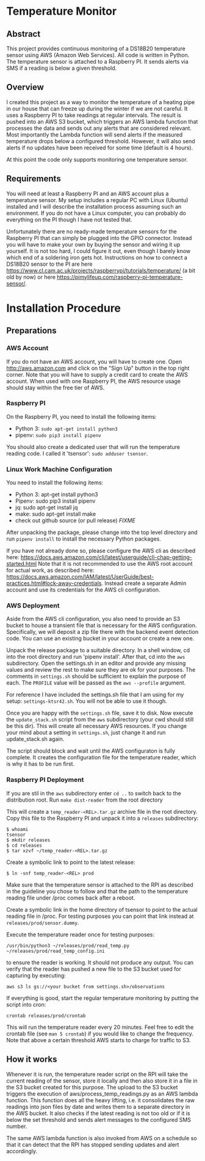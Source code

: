 # Temperature Monitor

## Abstract

This project provides continuous monitoring of a DS18B20 temperature
sensor using AWS (Amazon Web Services). All code is written in
Python. The temperature sensor is attached to a Raspberry PI. It sends
alerts via SMS if a reading is below a given threshold.

## Overview

I created this project as a way to monitor the temperature of a
heating pipe in our house that can freeze up during the winter if we
are not careful. It uses a Raspberry PI to take readings at regular
intervals. The result is pushed into an AWS S3 bucket, which triggers
an AWS lambda function that processes the data and sends out any
alerts that are considered relevant. Most importantly the Lambda
function will send alerts if the measured temperature drops below a
configured threshold. However, it will also send alerts if no updates
have been received for some time (default is 4 hours).

At this point the code only supports monitoring one temperature
sensor.

## Requirements
 
You will need at least a Raspberry PI and an AWS account plus a
temperature sensor. My setup includes a regular PC with Linux (Ubuntu)
installed and I will describe the installation process assuming such
an environment. If you do not have a Linux computer, you can probably
do everything on the PI though I have not tested that.

Unfortunately there are no ready-made temperature sensors for the
Raspberry PI that can simply be plugged into the GPIO
connector. Instead you will have to make your own by buying the sensor
and wiring it up yourself. It is not too hard, I could figure it out,
even though I barely know which end of a soldering iron gets
hot. Instructions on how to connect a DS18B20 sensor to the PI are
here
https://www.cl.cam.ac.uk/projects/raspberrypi/tutorials/temperature/
(a bit old by now) or here
https://pimylifeup.com/raspberry-pi-temperature-sensor/.

# Installation Procedure

## Preparations 

### AWS Account

If you do not have an AWS account, you will have to create one. Open
http://aws.amazon.com and click on the "Sign Up" button in the top
right corner. Note that you will have to supply a credit card to
create the AWS account. When used with one Raspberry PI, the AWS
resource usage should stay within the free tier of AWS.

### Raspberry PI

On the Raspberry PI, you need to install the following items:

* Python 3: `sudo apt-get install python3`
* pipenv:   `sudo pip3 install pipenv`

You should also create a dedicated user that will run the temperature
reading code. I called it 'tsensor': `sudo adduser tsensor`.

### Linux Work Machine Configuration

You need to install the following items:

* Python 3: apt-get install python3
* Pipenv: sudo pip3 install pipenv
* jq:     sudo apt-get install jq
* make:   sudo apt-get install make
* check out github source (or pull release) *FIXME*

After unpacking the package, please change into the top level
directory and run `pipenv install` to install the necessary Python
packages.

If you have not already done so, please configure the AWS cli as
described here:
https://docs.aws.amazon.com/cli/latest/userguide/cli-chap-getting-started.html
Note that it is not recommended to use the AWS root account for actual
work, as described here:
https://docs.aws.amazon.com/IAM/latest/UserGuide/best-practices.html#lock-away-credentials.
Instead create a separate Admin account and use its credentials for
the AWS cli configuration.

### AWS Deployment

Aside from the AWS cli configuration, you also need to provide an S3
bucket to house a transient file that is necessary for the AWS
configuration. Specifically, we will deposit a zip file there with the
backend event detection code. You can use an existing bucket in your
account or create a new one.

Unpack the release package to a suitable directory. In a shell window,
cd into the root directory and run 'pipenv install'. After that, cd
into the `aws` subdirectory.  Open the settings.sh in an editor and
provide any missing values and review the rest to make sure they are
ok for your purposes. The comments in `settings.sh` should be
sufficient to explain the purpose of each. The `PROFILE` value will be
passed as the `aws --profile` argument.

For reference I have included the settings.sh file that I am using for
my setup: `settings-ktsr42.sh`.  You will not be able to use it
though.
 
Once you are happy with the `settings.sh` file, save it to disk. Now
execute the `update_stack.sh` script from the `aws` subdirectory (your
cwd should still be this dir). This will create all necessary AWS
resources. If you change your mind about a setting in `settings.sh`, just
change it and run update_stack.sh again.

The script should block and wait until the AWS configuraton is fully
complete. It creates the configuration file for the temperature
reader, which is why it has to be run first.

### Raspberry PI Deployment

If you are stil in the `aws` subdirectory enter `cd ..` to switch back to the distribution
root. Run `make dist-reader` from the root directory

This will create a `temp_reader-<REL>.tar.gz` archive file in the root directory. Copy this file
to the Raspberry PI and unpack it into a `releases` subdirectory:

    $ whoami
    tsensor
    $ mkdir releases
    $ cd releases
    $ tar xzvf ~/temp_reader-<REL>.tar.gz

Create a symbolic link to point to the latest release:

    $ ln -snf temp_reader-<REL> prod

Make sure that the temperature sensor is attached to the RPI as
described in the guideline you chose to follow and that the path to
the temperature reading file under /proc comes back after a reboot.

Create a symbolic link in the home directory of tsensor to point to
the actual reading file in /proc. For testing purposes you can
point that link instead at `releases/prod/sensor.dummy`.

Execute the temperature reader once for testing purposes:

    /usr/bin/python3 ~/releases/prod/read_temp.py ~/releases/prod/read_temp_config.ini

to ensure the reader is working. It should not produce any output. You can verify
that the reader has pushed a new file to the S3 bucket used for capturing by executing:

    aws s3 ls gs://<your bucket from settings.sh>/observations

If everything is good, start the regular temperature monitoring by putting the script into
cron:

    crontab releases/prod/crontab

This will run the temperature reader every 20 minutes. Feel free to
edit the crontab file (see `man 5 crontab`) if you would like to
change the frequency. Note that above a certain threshold AWS starts
to charge for traffic to S3.

## How it works

Whenever it is run, the temperature reader script on the RPI will take
the current reading of the sensor, store it locally and then also
store it in a file in the S3 bucket created for this purpose. The
upload to the S3 bucket triggers the execution of
aws/process_temp_readings.py as an AWS lambda function. This function
does all the heavy lifting, i.e. it consolidates the raw readings into
json files by date and writes them to a separate directory in the AWS
bucket.  It also checks if the latest reading is not too old or if it
is below the set threshold and sends alert messages to the configured
SMS number.

The same AWS lambda function is also invoked from AWS on a schedule so
that it can detect that the RPI has stopped sending updates and alert
accordingly.